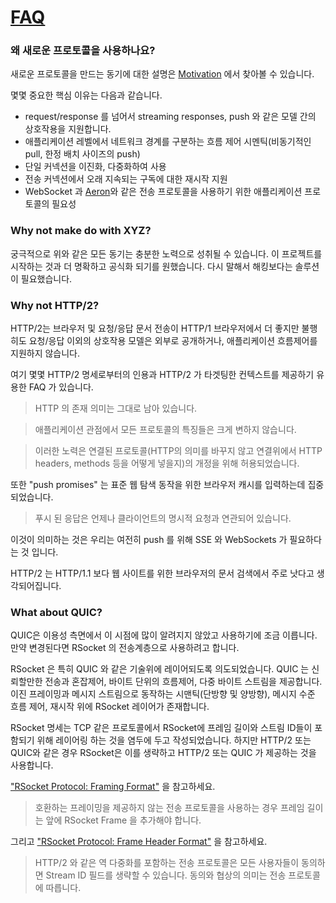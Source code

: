 # [FAQ](http://rsocket.io/docs/FAQ)

### 왜 새로운 프로토콜을 사용하나요?

새로운 프로토콜을 만드는 동기에 대한 설명은 [Motivation](Motivation.md) 에서 찾아볼 수 있습니다.

몇몇 중요한 핵심 이유는 다음과 같습니다.

- request/response 를 넘어서 streaming responses, push 와 같은 모델 간의 상호작용을 지원합니다.
- 애플리케이션 레벨에서 네트워크 경계를 구분하는 흐름 제어 시멘틱(비동기적인 pull, 한정 배치 사이즈의 push)
- 단일 커넥션을 이진화, 다중화하여 사용
- 전송 커넥션에서 오래 지속되는 구독에 대한 재시작 지원
- WebSocket 과 [Aeron](https://github.com/real-logic/Aeron)와 같은 전송 프로토콜을 사용하기 위한 애플리케이션 프로토콜의 필요성

### Why not make do with XYZ?

궁극적으로 위와 같은 모든 동기는 충분한 노력으로 성취될 수 있습니다. 이 프로젝트를 시작하는 것과 더 명확하고 공식화 되기를 원했습니다.
다시 말해서 해킹보다는 솔루션이 필요했습니다.

### Why not HTTP/2?

HTTP/2는 브라우저 및 요청/응답 문서 전송이 HTTP/1 브라우저에서 더 좋지만 불행히도 요청/응답 이외의 상호작용 모델은 외부로 공개하거나, 
애플리케이션 흐름제어를 지원하지 않습니다.

여기 몇몇 HTTP/2 명세로부터의 인용과 HTTP/2 가 타겟팅한 컨텍스트를 제공하기 유용한 FAQ 가 있습니다.

> HTTP 의 존재 의미는 그대로 남아 있습니다.

> 애플리케이션 관점에서 모든 프로토콜의 특징들은 크게 변하지 않습니다.

> 이러한 노력은 연결된 프로토콜(HTTP의 의미를 바꾸지 않고 연결위에서 HTTP headers, methods 등을 어떻게 넣을지)의 개정을 위해 허용되었습니다.

또한 "push promises" 는 표준 웹 탐색 동작을 위한 브라우저 캐시를 입력하는데 집중되었습니다.

> 푸시 된 응답은 언제나 클라이언트의 명시적 요청과 연관되어 있습니다.

이것이 의미하는 것은 우리는 여전히 push 를 위해 SSE 와 WebSockets 가 필요하다는 것 입니다.

HTTP/2 는 HTTP/1.1 보다 웹 사이트를 위한 브라우저의 문서 검색에서 주로 낫다고 생각되어집니다.

### What about QUIC?

QUIC은 이용성 측면에서 이 시점에 많이 알려지지 않았고 사용하기에 조금 이릅니다. 만약 변경된다면 RSocket 의 전송계층으로 사용하려고 합니다.

RSocket 은 특히 QUIC 와 같은 기술위에 레이어되도록 의도되었습니다.
QUIC 는 신뢰할만한 전송과 혼잡제어, 바이트 단위의 흐름제어, 다중 바이트 스트림을 제공합니다.
이진 프레이밍과 메시지 스트림으로 동작하는 시맨틱(단방향 및 양방향),  메시지 수준 흐름 제어, 재시작 위에 RSocket 레이어가 존재합니다.

RSocket 명세는 TCP 같은 프로토콜에서 RSocket에 프레임 길이와 스트림 ID들이 포함되기 위해 레이어링 하는 것을 염두에 두고 작성되었습니다.
하지만 HTTP/2 또는 QUIC와 같은 경우 RSocket은 이를 생략하고 HTTP/2 또는 QUIC 가 제공하는 것을 사용합니다.

["RSocket Protocol: Framing Format"](https://github.com/rsocket/rsocket/blob/master/Protocol.md#framing-format) 을 참고하세요.

> 호환하는 프레이밍을 제공하지 않는 전송 프로토콜을 사용하는 경우 프레임 길이는 앞에 RSocket Frame 을 추가해야 합니다.

그리고 ["RSocket Protocol: Frame Header Format"](https://github.com/rsocket/rsocket/blob/master/Protocol.md#frame-header-format)
을 참고하세요.

> HTTP/2 와 같은 역 다중화를 포함하는 전송 프로토콜은 모든 사용자들이 동의하면 Stream ID 필드를 생략할 수 있습니다.
> 동의와 협상의 의미는 전송 프로토콜에 따릅니다.


